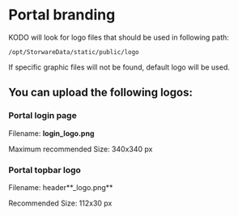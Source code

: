 # Portal branding

KODO will look for logo files that should be used in following path:

```text
/opt/StorwareData/static/public/logo
```

If specific graphic files will not be found, default logo will be used.

## You can upload the following logos:

### Portal login page

Filename: **login\_logo.png**

Maximum recommended Size: 340x340 px

### Portal topbar logo

Filename: header**\_logo.png**

Recommended Size: 112x30 px

